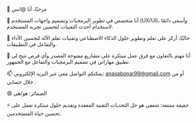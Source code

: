 👋 مرحبًا، أنا @انس 

👀 أنا متخصص في تطوير البرمجيات وتصميم واجهات المستخدم (UX/UI)، وأسعى دائمًا لاستخدام أحدث التقنيات لتحسين تجربة المستخدم.

🌱 حاليًا، أركز على تعلم وتطوير حلول الذكاء الاصطناعي وتقنيات تعلم الآلة لتحسين الأداء والتفاعل في التطبيقات.

💞️ أنا مهتم بالتعاون مع فرق عمل مبتكرة على مشاريع مفتوحة المصدر وأي فرص تتيح لي تطبيق مهاراتي في تصميم البرمجيات والتفاعل مع الجمهور.

📫 يمكنكم التواصل معي عبر البريد الإلكتروني: anasabonar99@gmail.com أو من خلال حسابي .

😄 الضمائر: هو/هي

⚡ حقيقة ممتعة: شغفي هو حل التحديات التقنية المعقدة وتقديم حلول مبتكرة تعمل على تحسين حياة المستخدمين.
